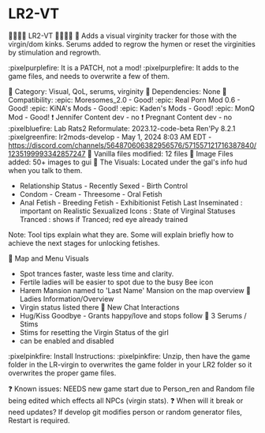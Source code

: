 # LR2-VT
:cherries::cherries::cherries::cherries:    LR2-VT    :cherries::cherries::cherries::cherries: 
:lotus: Adds a visual virginity tracker for those with the virgin/dom kinks.  Serums added to regrow the hymen or reset the virginities by stimulation and regrowth.

:pixelpurplefire: It is a PATCH, not a mod! 
:pixelpurplefire: It adds to the game files, and needs to overwrite a few of them.

:lotus: Category: Visual, QoL, serums, virginity :lotus: Dependencies: None
:lotus: Compatibility: 
     :epic: Moresomes_2.0 - Good!
     :epic: Real Porn Mod 0.6 - Good!
     :epic: KiNA's Mods - Good!
     :epic: Kaden's Mods - Good!
     :epic: MonQ Mod - Good!
     :exclamation: Jennifer Content dev - no
     :exclamation: Pregnant Content dev - no
     :pixelbluefire: Lab Rats2 Reformulate: 2023.12-code-beta  Ren'Py 8.2.1
     :pixelgreenfire: lr2mods-develop - May 1, 2024 8:03 AM EDT - https://discord.com/channels/564870606382956576/571557121716387840/1235199993342857247
:lotus: Vanilla files modified: 12 files
:lotus: Image Files added: 50+ images to gui
:lotus: The Visuals: Located under the gal's info hud when you talk to them.
- Relationship Status - Recently Sexed - Birth Control
- Condom - Cream - Threesome - Oral Fetish
- Anal Fetish - Breeding Fetish - Exhibitionist Fetish
Last Inseminated : important on Realistic
Sexualized Icons : State of Virginal Statuses
Tranced : shows if Tranced; red eye already trained

Note: Tool tips explain what they are.  Some will explain briefly how to achieve the next stages for unlocking fetishes.

:lotus: Map and Menu Visuals
- Spot trances faster, waste less time and clarity.
- Fertile ladies will be easier to spot due to the busy Bee icon
- Harem Mansion named to 'Last Name' Mansion on the map overview
:lotus: Ladies Information/Overview
- Virgin status listed there
:lotus: New Chat Interactions
- Hug/Kiss Goodbye - Grants happy/love and stops follow
:lotus: 3 Serums / Stims
- Stims for resetting the Virgin Status of the girl
- can be enabled and disabled

:pixelpinkfire: Install Instructions: :pixelpinkfire:
Unzip, then have the game folder in the LR-virgin to overwrites the game folder in your LR2 folder so it overwrites the proper game files.

:question: Known issues: NEEDS new game start due to Person_ren and Random file being edited which effects all NPCs (virgin stats).
:question: When will it break or need updates?
If develop git modifies person or random generator files, Restart is required.  
